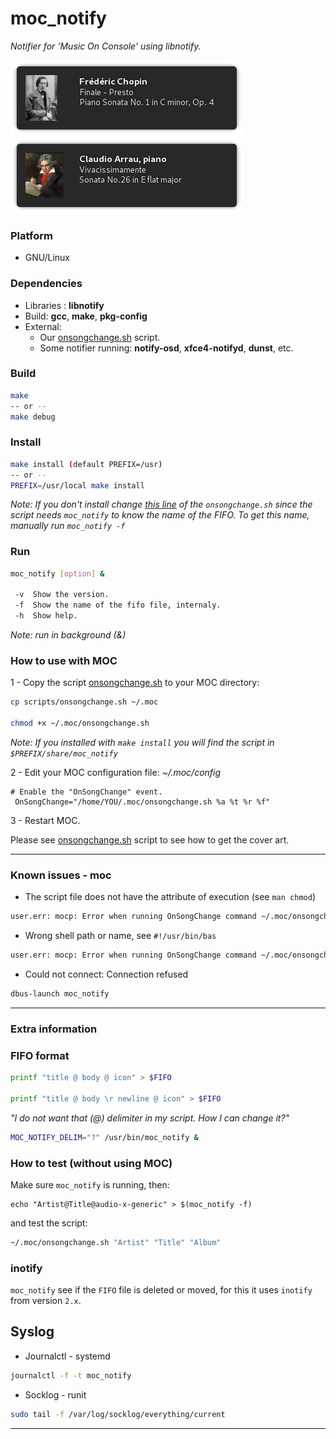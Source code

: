 # moc_notify
*Notifier for 'Music On Console' using libnotify.*


<img src="https://github.com/daltomi/moc_notify/raw/master/screenshots/01.png"/>

<img src="https://github.com/daltomi/moc_notify/raw/master/screenshots/02.png"/>



### Platform
* GNU/Linux


### Dependencies
* Libraries : **libnotify**
* Build:  **gcc**, **make**, **pkg-config**
* External:
	* Our [onsongchange.sh](https://github.com/daltomi/moc_notify/blob/master/scripts/onsongchange.sh) script.
	* Some notifier running: **notify-osd**, **xfce4-notifyd**, **dunst**, etc.

### Build
```bash
make
-- or --
make debug
```

### Install

```bash
make install (default PREFIX=/usr)
-- or --
PREFIX=/usr/local make install
```
_Note: If you don't install change [this line](https://github.com/daltomi/moc_notify/blob/0b3e2595811322f720365743e14d0119851510a8/scripts/onsongchange.sh#L23) of the `onsongchange.sh` since the script needs `moc_notify` to know the name of the FIFO. To get this name, manually run  `moc_notify -f`_

### Run
```bash
moc_notify [option] &

 -v  Show the version.
 -f  Show the name of the fifo file, internaly.
 -h  Show help.
```

*Note: run in background (&)*


### How to use with MOC

1 - Copy the script [onsongchange.sh](https://github.com/daltomi/moc_notify/blob/master/scripts/onsongchange.sh) to your MOC directory:

```bash
cp scripts/onsongchange.sh ~/.moc

chmod +x ~/.moc/onsongchange.sh
```
_Note: If you installed with `make install` you will find the script in `$PREFIX/share/moc_notify`_


2 - Edit your MOC configuration file: *~/.moc/config*
```
# Enable the "OnSongChange" event.
 OnSongChange="/home/YOU/.moc/onsongchange.sh %a %t %r %f"
```

3 - Restart MOC.

Please see [onsongchange.sh](https://github.com/daltomi/moc_notify/blob/master/scripts/onsongchange.sh)
script to see how to get the cover art.

---

### Known issues - moc

* The script file does not have the attribute of execution (see `man chmod`)

```bash
user.err: mocp: Error when running OnSongChange command ~/.moc/onsongchange.sh : permission denied
```

* Wrong shell path or name, see `#!/usr/bin/bas`

```bash
user.err: mocp: Error when running OnSongChange command ~/.moc/onsongchange.sh : The file or directory does not exist
```

* Could not connect: Connection refused

```bash
dbus-launch moc_notify
```

---

### Extra information

### FIFO format
```bash
printf "title @ body @ icon" > $FIFO

printf "title @ body \r newline @ icon" > $FIFO
```

*"I do not want that (@) delimiter in my script. How I can change it?"*

```bash
MOC_NOTIFY_DELIM="?" /usr/bin/moc_notify &
```

### How to test (without using MOC)

Make sure `moc_notify` is running, then:
```
echo "Artist@Title@audio-x-generic" > $(moc_notify -f)
```
and test the script:
```bash
~/.moc/onsongchange.sh "Artist" "Title" "Album"
```

### inotify
`moc_notify` see if the `FIFO` file is deleted or moved, for this it uses `inotify`
from version `2.x`.

## Syslog

- Journalctl - systemd
```bash
journalctl -f -t moc_notify
```

- Socklog - runit
```bash
sudo tail -f /var/log/socklog/everything/current
```
---
